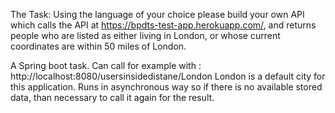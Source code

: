 The Task:
Using the language of your choice please build your own API which calls the API at https://bpdts-test-app.herokuapp.com/, 
and returns people who are listed as either living in London, or whose current coordinates are within 50 miles of London. 

A Spring boot task. 
Can call for example with :
http://localhost:8080/usersinsidedistane/London
London is a default city for this application.
Runs in asynchronous way so if there is no available stored data, than necessary to call it again for the result.

